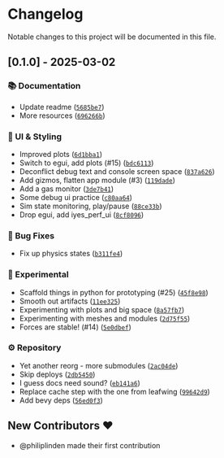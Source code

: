 # Changelog

Notable changes to this project will be documented in this file.

## [0.1.0] - 2025-03-02

### 📚 Documentation

- Update readme ([`5685be7`](https://github.com/philiplinden/buoy/commit/5685be7df46da343be3b831e7e5c15e024227a1c))
- More resources ([`696266b`](https://github.com/philiplinden/buoy/commit/696266b175e90f3e36d5de8494ef2f7977d41b43))

### 🎨 UI & Styling

- Improved plots ([`6d1bba1`](https://github.com/philiplinden/buoy/commit/6d1bba1862d9be682693fe6932148195a8db3ea7))
- Switch to egui, add plots (#15) ([`bdc6113`](https://github.com/philiplinden/buoy/commit/bdc6113a3d77993f56df5796358879371002e8f9))
- Deconflict debug text and console screen space ([`837a626`](https://github.com/philiplinden/buoy/commit/837a626c0a4781d22150d1fe3ea12e71519d5729))
- Add gizmos, flatten app module (#3) ([`119dade`](https://github.com/philiplinden/buoy/commit/119dade9ffb889d48ddcccb3381958bff7eae594))
- Add a gas monitor ([`3de7b41`](https://github.com/philiplinden/buoy/commit/3de7b4167d26622d516bd4cf9a11c5c584d724b0))
- Some debug ui practice ([`c80aa64`](https://github.com/philiplinden/buoy/commit/c80aa64d2bbd4cc2c1932889863bada2f8a1d0c2))
- Sim state monitoring, play/pause ([`88ce33b`](https://github.com/philiplinden/buoy/commit/88ce33b46f65d1e592057e51128b995d65eb34eb))
- Drop egui, add iyes_perf_ui ([`8cf8096`](https://github.com/philiplinden/buoy/commit/8cf8096625dd3ea4cfe98125a4f8d1d148eb5fbb))

### 🐛 Bug Fixes

- Fix up physics states ([`b311fe4`](https://github.com/philiplinden/buoy/commit/b311fe4d9e38f67e2c4fa5ee20b268da6797afe1))

### 🧪 Experimental

- Scaffold things in python for prototyping (#25) ([`45f8e98`](https://github.com/philiplinden/buoy/commit/45f8e98b571bff0a2bf8aac607f6745b0cc2743c))
- Smooth out artifacts ([`11ee325`](https://github.com/philiplinden/buoy/commit/11ee325c5d2f418f33b6db4e483ed94fb9f58709))
- Experimenting with plots and big space ([`8a57fb7`](https://github.com/philiplinden/buoy/commit/8a57fb7f7f6ce7151209f9f8f577bf3d248b7277))
- Experimenting with meshes and modules ([`2d75f55`](https://github.com/philiplinden/buoy/commit/2d75f5528cecac68c87851a3f5e1a4388741c1e1))
- Forces are stable! (#14) ([`5e0dbef`](https://github.com/philiplinden/buoy/commit/5e0dbefea4e4adf7eda26d73c3f7f9eb711020ad))

### ⚙️ Repository

- Yet another reorg - more submodules ([`2ac04de`](https://github.com/philiplinden/buoy/commit/2ac04de27df4b41f1223042e15e2c5a817b1bcb3))
- Skip deploys ([`2db5450`](https://github.com/philiplinden/buoy/commit/2db5450b77d736bbd545dab3b71a3681782d62f9))
- I guess docs need sound? ([`eb141a6`](https://github.com/philiplinden/buoy/commit/eb141a6a446042670815ea3cfb9a5598b7f5e036))
- Replace cache step with the one from leafwing ([`99642d9`](https://github.com/philiplinden/buoy/commit/99642d9cd84ff8eda7d29904e2fc7c22c3fd8f08))
- Add bevy deps ([`56ed0f3`](https://github.com/philiplinden/buoy/commit/56ed0f3d6c41e6f2b114d4cacfda22bd3e0f2a0a))


## New Contributors ❤️

* @philiplinden made their first contribution
<!-- generated by git-cliff -->
